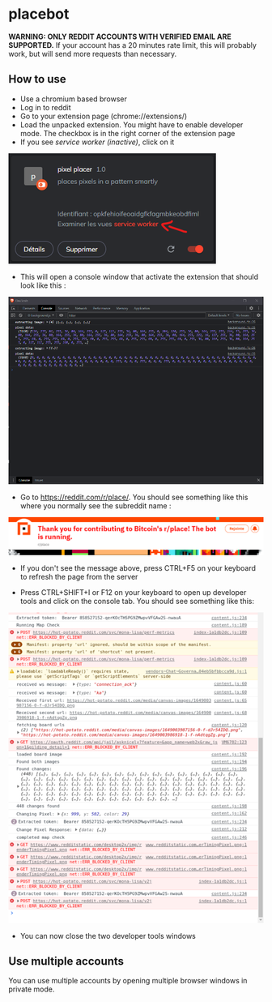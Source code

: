 # placebot

**WARNING: ONLY REDDIT ACCOUNTS WITH VERIFIED EMAIL ARE SUPPORTED.** If your account has a 20 minutes rate limit, this will probably work, but will send more requests than necessary.

## How to use

- Use a chromium based browser
- Log in to reddit
- Go to your extension page (chrome://extensions/)
- Load the unpacked extension. You might have to enable developer mode. The checkbox is in the right corner of the extension page
- If you see *service worker (inactive)*, click on it

![Extension unpacked demo](/assets/extension-unpacked-demo.png)

- This will open a console window that activate the extension that should look like this :

![Service worker demo](/assets/service-worker-demo.png)

- Go to https://reddit.com/r/place/. You should see something like this where you normally see the subreddit name :

![Reddit demo](/assets/reddit-demo.png)

- If you don't see the message above, press CTRL+F5 on your keyboard to refresh the page from the server

- Press CTRL+SHIFT+I or F12 on your keyboard to open up developer tools and click on the console tab. You should see something like this:

![Console demo](/assets/console-demo.png)

- You can now close the two developer tools windows

## Use multiple accounts

You can use multiple accounts by opening multiple browser windows in private mode.
